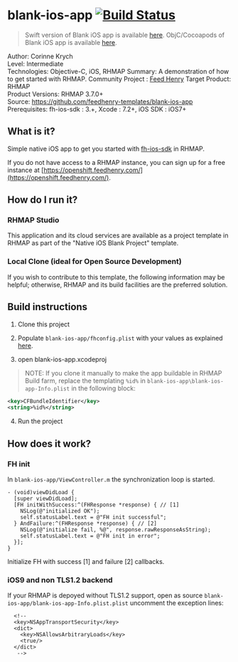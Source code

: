 # blank-ios-app [![Build Status](https://travis-ci.org/feedhenry-templates/blank-ios-app.png)](https://travis-ci.org/feedhenry-templates/blank-ios-app)

> Swift version of Blank iOS app is available [here](https://github.com/feedhenry-templates/blank-ios-app/tree/swift).
> ObjC/Cocoapods of  Blank iOS app is available [here](https://github.com/feedhenry-templates/blank-ios-app/tree/cocoapods).

Author: Corinne Krych   
Level: Intermediate  
Technologies: Objective-C, iOS, RHMAP
Summary: A demonstration of how to get started with RHMAP. 
Community Project : [Feed Henry](http://feedhenry.org)
Target Product: RHMAP  
Product Versions: RHMAP 3.7.0+   
Source: https://github.com/feedhenry-templates/blank-ios-app  
Prerequisites: fh-ios-sdk : 3.+, Xcode : 7.2+, iOS SDK : iOS7+

## What is it?

Simple native iOS app to get you started with [fh-ios-sdk](https://github.com/feedhenry/fh-ios-sdk) in RHMAP. 

If you do not have access to a RHMAP instance, you can sign up for a free instance at [https://openshift.feedhenry.com/](https://openshift.feedhenry.com/).

## How do I run it?  

### RHMAP Studio

This application and its cloud services are available as a project template in RHMAP as part of the "Native iOS Blank Project" template.

### Local Clone (ideal for Open Source Development)
If you wish to contribute to this template, the following information may be helpful; otherwise, RHMAP and its build facilities are the preferred solution.

## Build instructions

1. Clone this project

2. Populate ```blank-ios-app/fhconfig.plist``` with your values as explained [here](http://docs.feedhenry.com/v3/dev_tools/sdks/ios.html#ios-configure).

3. open blank-ios-app.xcodeproj
> NOTE: If you clone it manually to make the app buildable in RHMAP Build farm, replace the templating ```%id%``` in ```blank-ios-app\blank-ios-app-Info.plist``` in the following block:
```xml
<key>CFBundleIdentifier</key>
<string>%id%</string>
```

4. Run the project
 
## How does it work?

### FH init

In ```blank-ios-app/ViewController.m``` the synchronization loop is started.
```
- (void)viewDidLoad {
  [super viewDidLoad];
  [FH initWithSuccess:^(FHResponse *response) { // [1]
    NSLog(@"initialized OK");
    self.statusLabel.text = @"FH init successful";
  } AndFailure:^(FHResponse *response) { // [2]
    NSLog(@"initialize fail, %@", response.rawResponseAsString);
    self.statusLabel.text = @"FH init in error";
  }];
}
```
Initialize FH with success [1] and failure [2] callbacks.

### iOS9 and non TLS1.2 backend

If your RHMAP is depoyed without TLS1.2 support, open as source  ```blank-ios-app/blank-ios-app-Info.plist.plist``` uncomment the exception lines:

```
  <!--
  <key>NSAppTransportSecurity</key>
  <dict>
    <key>NSAllowsArbitraryLoads</key>
    <true/>
  </dict>
   -->
```

